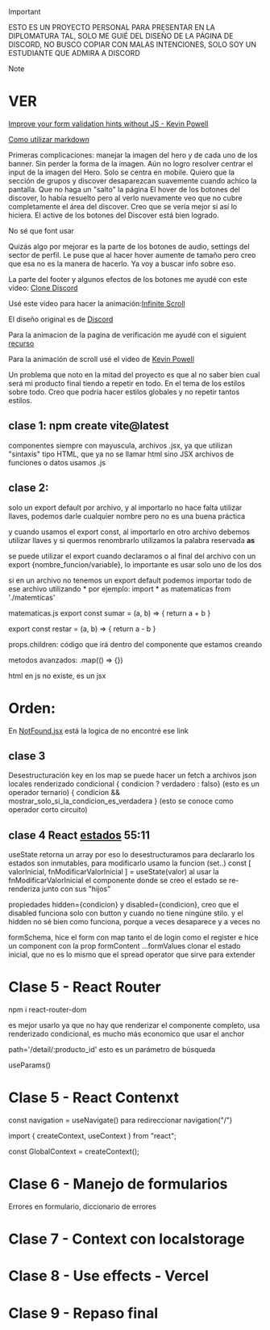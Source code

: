 >[!IMPORTANT]
>
>ESTO ES UN PROYECTO PERSONAL PARA PRESENTAR EN LA DIPLOMATURA TAL, SOLO ME GUIÉ DEL DISEÑO DE LA PÁGINA DE DISCORD, NO BUSCO COPIAR CON MALAS INTENCIONES, SOLO SOY UN ESTUDIANTE QUE ADMIRA A DISCORD

>[!NOTE]
># VER
>[Improve your form validation hints without JS - Kevin Powell](https://youtube.com/watch?v=s2ThIxm7FyA&t=20s)


[Como utilizar markdown](https://experienceleague.adobe.com/es/docs/contributor/contributor-guide/writing-essentials/markdown#:~:text=En%20Markdown%2C%20un%20p%C3%A1rrafo%20no,text%20is%20**bold**.)

Primeras complicaciones:
manejar la imagen del hero y de cada uno de los banner. Sin perder la forma de la imagen. Aún no logro resolver centrar el input de la imagen del Hero. Solo se centra en mobile.
Quiero que la sección de grupos y discover desaparezcan suavemente cuando achico la pantalla. Que no haga un "salto" la página
El hover de los botones del discover, lo había resuelto pero al verlo nuevamente veo que no cubre completamente el área del discover. Creo que se vería mejor si así lo hiciera.
El active de los botones del Discover está bien logrado. 

No sé que font usar

Quizás algo por mejorar es la parte de los botones de audio, settings del sector de perfil. Le puse que al hacer hover aumente de tamaño pero creo que esa no es la manera de hacerlo. Ya voy a buscar info sobre eso.

La parte del footer y algunos efectos de los botones me ayudé con este video: [Clone Discord](https://youtu.be/Z4cRxN1JPME?si=suad8vPBTdbuzkDq&t=3672)

Usé este video para hacer la animación:[Infinite Scroll](https://www.youtube.com/watch?v=Reu0hHbis5w)

El diseño original es de [Discord](https://discord.com/)

Para la animacion de la pagina de verificación me ayudé con el siguient [recurso](https://codesandbox.io/s/animacion-mostrarocultar-elementos-react-oyj7b?file=/src/App.js)

Para la animación de scroll usé el video de [Kevin Powell](https://youtu.be/UmzFk68Bwdk?si=8JuufQY34P0u-WRI)

Un problema que noto en la mitad del proyecto es que al no saber bien cual será mi producto final tiendo a repetir en todo. En el tema de los estilos sobre todo. Creo que podría hacer estilos globales y no repetir tantos estilos.

## clase 1: npm create vite@latest
componentes siempre con mayuscula, archivos .jsx, ya que utilizan "sintaxis" tipo HTML, que ya no se llamar html sino JSX
archivos de funciones o datos usamos .js

## clase 2:
solo un export default por archivo, y al importarlo no hace falta utilizar llaves, podemos darle cualquier nombre pero no es una buena práctica

y cuando usamos el export const, al importarlo en otro archivo debemos utilizar llaves y si quermos renombrarlo utilizamos la palabra reservada **as**

se puede utilizar el export cuando declaramos o al final del archivo con un export {nombre_funcion/variable}, lo importante es usar solo uno de los dos

si en un archivo no tenemos un export default podemos importar todo de ese archivo utilizando * por ejemplo: 
import * as matematicas from './matemticas'

matematicas.js
export const sumar = (a, b) => {
    return a + b
}

export const restar = (a, b) => {
    return a - b
}

props.children: código que irá dentro del componente que estamos creando

metodos avanzados: .map(() => {})

html en js no existe, es un jsx

# Orden:

En [NotFound.jsx](./src/Pages/NotFound/NotFound.jsx) está la logica de no encontré ese link

## clase 3
Desestructuración
key en los map
se puede hacer un fetch a archivos json locales
renderizado condicional { condicion ? verdadero : falso} (esto es un operador ternario)
{ condicion && mostrar_solo_si_la_condicion_es_verdadera } (esto se conoce como operador corto circuito)

## clase 4 React [estados](https://zoom-fepp.s3.amazonaws.com/81889724473/81889724473-meeting-b2d634a7-2b3a-496c-be9f-878003f47d49.mp4) 55:11

useState retorna un array por eso lo desestructuramos para declararlo
los estados son inmutables, para modificarlo usamo la funcion (set..)
const [ valorInicial, fnModificarValorInicial ] = useState(valor)
al usar la fnModificarValorInicial el componente donde se creo el estado se re-renderiza junto con sus "hijos"

propiedades hidden={condicion} y disabled={condicion}, creo que el disabled funciona solo con button y cuando no tiene ningúne stilo. y el hidden no sé bien como funciona, porque a veces desaparece y a veces no

formSchema, hice el form con map tanto el de login como el register e hice un component con la prop formContent
...formValues  clonar el estado inicial, que no es lo mismo que el spread operator que sirve para extender

# Clase 5 - React Router

npm i react-router-dom

<BrowserRouter>
    <Routes>
        <Route path='' element={} />
    </Routes>
</BrowserRouter>

<Link></Link> es mejor usarlo ya que no hay que renderizar el componente completo, usa renderizado condicional, es mucho más economico que usar el anchor <a></a>

path='/detail/:producto_id' esto es un parámetro de búsqueda

useParams()  

# Clase 5 - React Contenxt
const navigation = useNavigate() para redireccionar
navigation("/")

import { createContext, useContext } from "react";

const GlobalContext = createContext();

# Clase 6 - Manejo de formularios

Errores en formulario, diccionario de errores

# Clase 7 - Context con localstorage

# Clase 8 - Use effects - Vercel

# Clase 9 - Repaso final